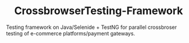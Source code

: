 <h1 align="center"> CrossbrowserTesting-Framework </h1>

Testing framework on Java/Selenide + TestNG for parallel crossbroser testing of e-commerce platforms/payment gateways.

